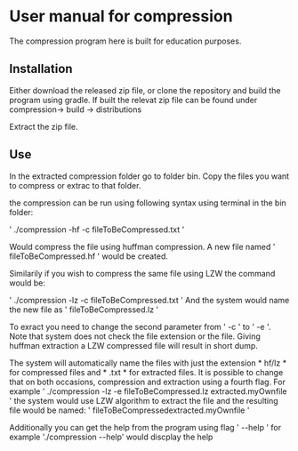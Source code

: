 # User manual for compression

The compression program here is built for education purposes.

## Installation

Either download the released zip file, or clone the repository and build the program using gradle.
If built the relevat zip file can be found under compression-> build -> distributions 

Extract the zip file.
## Use

In the extracted compression folder go to folder bin.
Copy the files you want to compress or extrac to that folder.

the compression can be run using following syntax using terminal in the bin folder:

' ./compression -hf -c fileToBeCompressed.txt '

Would compress the file using huffman compression. A new file named ' fileToBeCompressed.hf ' would be created.

Similarily if you wish to compress the same file using LZW the command would be:

' ./compression -lz -c fileToBeCompressed.txt '
And the system would name the new file as  ' fileToBeCompressed.lz '

To exract you need to change the second parameter from ' -c ' to ' -e '.
Note that system does not check the file extension or the file. Giving huffman extraction a LZW compressed file will result in short dump.

The system will automatically name the files with just the extension * hf/lz * for compressed files and * .txt * for extracted files.
It is possible to change that on both occasions, compression and extraction using a fourth flag. For example
' ./compression -lz -e fileToBeCompressed.lz extracted.myOwnfile '
the system would use LZW algorithm to extract the file and the resulting file would be named:  ' fileToBeCompressedextracted.myOwnfile '

Additionally you can get the help from the program using flag ' --help ' for example
'./compression --help' would discplay the help 
